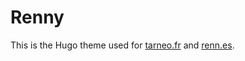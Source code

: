 # Renny

This is the Hugo theme used for [tarneo.fr](https://tarneo.fr) and [renn.es](https://renn.es).
